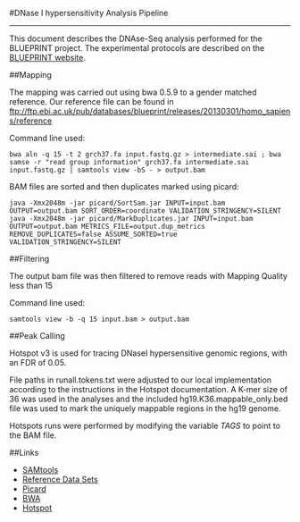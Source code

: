 #DNase I hypersensitivity Analysis Pipeline
***

This document describes the DNAse-Seq analysis performed for the BLUEPRINT project. The experimental protocols are described on the [BLUEPRINT website](http://www.blueprint-epigenome.eu/index.cfm?p=7BF8A4B6-F4FE-861A-2AD57A08D63D0B58).

##Mapping

The mapping was carried out using bwa 0.5.9 to a gender matched reference. 
Our reference file can be found in  ftp://ftp.ebi.ac.uk/pub/databases/blueprint/releases/20130301/homo_sapiens/reference

Command line used:

    bwa aln -q 15 -t 2 grch37.fa input.fastq.gz > intermediate.sai ; bwa samse -r "read group information" grch37.fa intermediate.sai input.fastq.gz | samtools view -bS - > output.bam

BAM files are sorted and then duplicates marked using picard:
    
    java -Xmx2048m -jar picard/SortSam.jar INPUT=input.bam OUTPUT=output.bam SORT_ORDER=coordinate VALIDATION_STRINGENCY=SILENT
    java -Xmx2048m -jar picard/MarkDuplicates.jar INPUT=input.bam OUTPUT=output.bam METRICS_FILE=output.dup_metrics REMOVE_DUPLICATES=false ASSUME_SORTED=true VALIDATION_STRINGENCY=SILENT


##Filtering

The output bam file was then filtered to remove reads with Mapping Quality less than 15

Command line used:

    samtools view -b -q 15 input.bam > output.bam


##Peak Calling

Hotspot v3 is used for tracing DNaseI hypersensitive genomic regions, with an FDR of 0.05.

File paths in runall.tokens.txt were adjusted to our local implementation according to the instructions in the Hotspot documentation. A K-mer size of 36 was used in the analyses and the included hg19.K36.mappable_only.bed file was used to mark the uniquely mappable regions in the hg19 genome. 

Hotspots runs were performed by modifying the variable _TAGS_ to point to the BAM file.

##Links

* [SAMtools](http://samtools.sourceforge.net)
* [Reference Data Sets](ftp://ftp.ebi.ac.uk/pub/databases/blueprint/releases/20130301/homo_sapiens/reference)
* [Picard](http://picard.sourceforge.net/)
* [BWA](http://bio-bwa.sourceforge.net/)
* [Hotspot](http://www.uwencode.org/proj/hotspot-ptih/)
